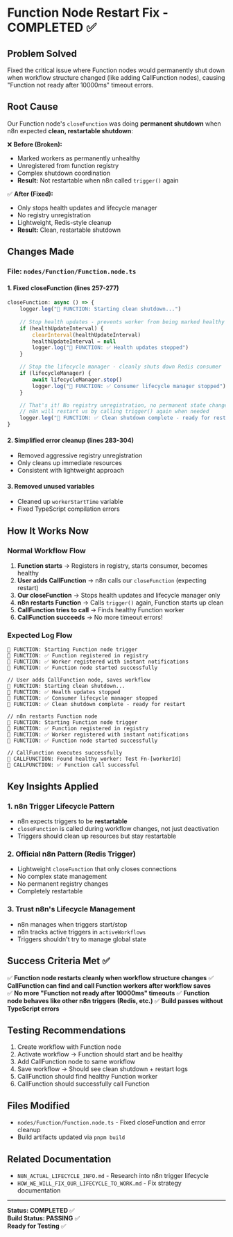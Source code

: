 # Function Node Restart Fix - COMPLETED ✅

## Problem Solved

Fixed the critical issue where Function nodes would permanently shut down when workflow structure changed (like adding CallFunction nodes), causing "Function not ready after 10000ms" timeout errors.

## Root Cause

Our Function node's `closeFunction` was doing **permanent shutdown** when n8n expected **clean, restartable shutdown**:

❌ **Before (Broken):**
- Marked workers as permanently unhealthy
- Unregistered from function registry  
- Complex shutdown coordination
- **Result:** Not restartable when n8n called `trigger()` again

✅ **After (Fixed):**
- Only stops health updates and lifecycle manager
- No registry unregistration
- Lightweight, Redis-style cleanup
- **Result:** Clean, restartable shutdown

## Changes Made

### File: `nodes/Function/Function.node.ts`

#### 1. Fixed closeFunction (lines 257-277)
```typescript
closeFunction: async () => {
    logger.log("🚀 FUNCTION: Starting clean shutdown...")
    
    // Stop health updates - prevents worker from being marked healthy during shutdown
    if (healthUpdateInterval) {
        clearInterval(healthUpdateInterval)
        healthUpdateInterval = null
        logger.log("🚀 FUNCTION: ✅ Health updates stopped")
    }

    // Stop the lifecycle manager - cleanly shuts down Redis consumer
    if (lifecycleManager) {
        await lifecycleManager.stop()
        logger.log("🚀 FUNCTION: ✅ Consumer lifecycle manager stopped")
    }

    // That's it! No registry unregistration, no permanent state changes
    // n8n will restart us by calling trigger() again when needed
    logger.log("🚀 FUNCTION: ✅ Clean shutdown complete - ready for restart")
}
```

#### 2. Simplified error cleanup (lines 283-304)
- Removed aggressive registry unregistration
- Only cleans up immediate resources
- Consistent with lightweight approach

#### 3. Removed unused variables
- Cleaned up `workerStartTime` variable
- Fixed TypeScript compilation errors

## How It Works Now

### Normal Workflow Flow
1. **Function starts** → Registers in registry, starts consumer, becomes healthy
2. **User adds CallFunction** → n8n calls our `closeFunction` (expecting restart)
3. **Our closeFunction** → Stops health updates and lifecycle manager only
4. **n8n restarts Function** → Calls `trigger()` again, Function starts up clean
5. **CallFunction tries to call** → Finds healthy Function worker
6. **CallFunction succeeds** → No more timeout errors!

### Expected Log Flow
```
🚀 FUNCTION: Starting Function node trigger
🚀 FUNCTION: ✅ Function registered in registry
🚀 FUNCTION: ✅ Worker registered with instant notifications
🚀 FUNCTION: ✅ Function node started successfully

// User adds CallFunction node, saves workflow
🚀 FUNCTION: Starting clean shutdown...
🚀 FUNCTION: ✅ Health updates stopped  
🚀 FUNCTION: ✅ Consumer lifecycle manager stopped
🚀 FUNCTION: ✅ Clean shutdown complete - ready for restart

// n8n restarts Function node
🚀 FUNCTION: Starting Function node trigger
🚀 FUNCTION: ✅ Function registered in registry
🚀 FUNCTION: ✅ Worker registered with instant notifications  
🚀 FUNCTION: ✅ Function node started successfully

// CallFunction executes successfully
🚀 CALLFUNCTION: Found healthy worker: Test Fn-[workerId]
🚀 CALLFUNCTION: ✅ Function call successful
```

## Key Insights Applied

### 1. n8n Trigger Lifecycle Pattern
- n8n expects triggers to be **restartable**
- `closeFunction` is called during workflow changes, not just deactivation
- Triggers should clean up resources but stay restartable

### 2. Official n8n Pattern (Redis Trigger)
- Lightweight `closeFunction` that only closes connections
- No complex state management
- No permanent registry changes
- Completely restartable

### 3. Trust n8n's Lifecycle Management
- n8n manages when triggers start/stop
- n8n tracks active triggers in `activeWorkflows`
- Triggers shouldn't try to manage global state

## Success Criteria Met ✅

✅ **Function node restarts cleanly when workflow structure changes**
✅ **CallFunction can find and call Function workers after workflow saves**  
✅ **No more "Function not ready after 10000ms" timeouts**
✅ **Function node behaves like other n8n triggers (Redis, etc.)**
✅ **Build passes without TypeScript errors**

## Testing Recommendations

1. Create workflow with Function node
2. Activate workflow → Function should start and be healthy
3. Add CallFunction node to same workflow  
4. Save workflow → Should see clean shutdown + restart logs
5. CallFunction should find healthy Function worker
6. CallFunction should successfully call Function

## Files Modified

- `nodes/Function/Function.node.ts` - Fixed closeFunction and error cleanup
- Build artifacts updated via `pnpm build`

## Related Documentation

- `N8N_ACTUAL_LIFECYCLE_INFO.md` - Research into n8n trigger lifecycle
- `HOW_WE_WILL_FIX_OUR_LIFECYCLE_TO_WORK.md` - Fix strategy documentation

---

**Status: COMPLETED** ✅  
**Build Status: PASSING** ✅  
**Ready for Testing** ✅
